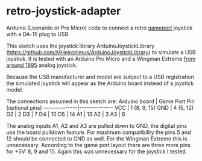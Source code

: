 # retro-joystick-adapter
Arduino (Leonardo or Pro Micro) code to connect a retro [gameport](https://en.wikipedia.org/wiki/Game_port) joystick with a DA-15 plug to USB

This sketch uses the joystick library ArduinoJoystickLibrary
(https://github.com/MHeironimus/ArduinoJoystickLibrary)
to simulate a
USB joystick. It is tested with an Arduino Pro Micro and a Wingman Extreme
[from around 1995](https://en.wikipedia.org/wiki/List_of_Logitech_products#Joysticks) analog joystick.

Because the USB manufacturer and model are subject to a USB registration the simulated joystick will appear as the Arduino board instead of a joystick model.

The connections assumed in this sketch are:
Arduino board | Game Port Pin (optional pins)
--------------|--------------
VCC | 1 (8, 9, 15)
GND | 4 (5, 12)
D2 | 2
D3 | 7
D4 | 10
D5 | 14
A1 | 13
A2 | 3
A3 | 6

The analog inputs A1, A2 and A3 are pulled down to GND, the digital pins use
the board pulldown feature. For maximum compatibility the pins 5 and 12 should be connected to GND as well. For the Wingman Extreme this is unnecessary.
According to the game port layout there are three more pins for +5V: 8, 9 and 15. Again this was unnecessary for the joystick I tested.

